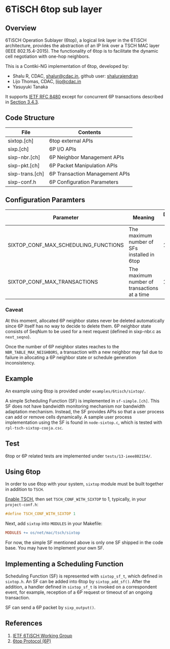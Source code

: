 # 6TiSCH 6top sub layer

## Overview

6TiSCH Operation Sublayer (6top), a logical link layer in the 6TiSCH
architecture, provides the abstraction of an IP link over a TSCH MAC layer (IEEE
802.15.4-2015). The functionality of 6top is to facilitate the dynamic cell
negotiation with one-hop neighbors.

This is a Contiki-NG implementation of 6top, developed by:

- Shalu R, CDAC, shalur@cdac.in, github user: [shalurajendran](https://github.com/shalurajendran)
- Lijo Thomas, CDAC, lijo@cdac.in
- Yasuyuki Tanaka

It supports [IETF RFC 8480](https://tools.ietf.org/html/rfc8480)
except for concurrent 6P transactions described in [Section
3.4.3](https://tools.ietf.org/html/rfc8480#section-3.4.3).

## Code Structure

| File            | Contents                       |
|-----------------|--------------------------------|
| sixtop.[ch]     | 6top external APIs             |
| sixp.[ch]       | 6P I/O APIs                    |
| sixp-nbr.[ch]   | 6P Neighbor Management APIs    |
| sixp-pkt.[ch]   | 6P Packet Manipulation APIs    |
| sixp-trans.[ch] | 6P Transaction Management APIs |
| sixp-conf.h     | 6P Configuration Parameters    |

## Configuration Paramters

| Parameter                            | Meaning                                      | Default Value |
|--------------------------------------|----------------------------------------------|---------------|
| SIXTOP_CONF_MAX_SCHEDULING_FUNCTIONS | The maximum number of SFs installed in 6top  |             1 |
| SIXTOP_CONF_MAX_TRANSACTIONS         | The maximum number of transactions at a time |             1 |

### Caveat

At this moment, allocated 6P neighbor states never be deleted automatically since 6P itself has no
way to decide to delete them. 6P neighbor state consists of SeqNum to be used
for a next request (defined in sixp-nbr.c as `next_seqno`).

Once the number of 6P neighbor states reaches to the `NBR_TABLE_MAX_NEIGHBORS`,
a transaction with a new neighbor may fail due to failure in allocating a 6P
neighbor state or schedule generation inconsistency.

## Example

An example using 6top is provided under `examples/6tisch/sixtop/`.

A simple Scheduling Function (SF) is implemented in `sf-simple.[ch]`. This SF
does not have bandwidth monitoring mechanism nor bandwidth adaptation
mechanism. Instead, the SF provides APIs so that a user process can add or
remove cells dynamically. A sample user process implementation using the SF is
found in `node-sixtop.c`, which is tested with `rpl-tsch-sixtop-cooja.csc`.

## Test

6top or 6P related tests are implemented under `tests/13-ieee802154/`.

## Using 6top

In order to use 6top with your system, `sixtop` module must be built together in
addition to `TSCH`.

[Enable TSCH](TSCH-and-6TiSCH.md#using-tsch), then set `TSCH_CONF_WITH_SIXTOP` to 1, typically, in your
`project-conf.h`:
```C
#define TSCH_CONF_WITH_SIXTOP 1
```

Next, add `sixtop` into `MODULES` in your Makefile:

```Makefile
MODULES += os/net/mac/tsch/sixtop
```

For now, the simple SF mentioned above is only one SF shipped in the code
base. You may have to implement your own SF.

## Implementing a Scheduling Function

Scheduling Function (SF) is represented with `sixtop_sf_t`, which defined in
`sixtop.h`. An SF can be added into 6top by `sixtop_add_sf()`. After the
addition, a handler defined in `sixtop_sf_t` is invoked on a correspondent
event, for example, reception of a 6P request or timeout of an ongoing
transaction.

SF can send a 6P packet by `sixp_output()`. 

## References

1. [IETF 6TiSCH Working Group](https://datatracker.ietf.org/wg/6tisch)
2. [6top Protocol (6P)](https://tools.ietf.org/html/rfc8480)

